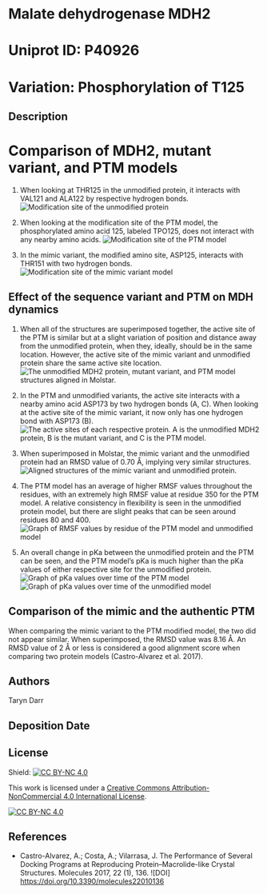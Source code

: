 # Malate dehydrogenase MDH2
# Uniprot ID: P40926
# Variation: Phosphorylation of T125


## Description

# Comparison of MDH2, mutant variant, and PTM models

1. When looking at THR125 in the unmodified protein, it interacts with VAL121 and ALA122 by respective hydrogen bonds.
![Modification site of the unmodified protein](images/Modification_Site_of_Unmodified.png)

2. When looking at the modification site of the PTM model, the phosphorylated amino acid 125, labeled TPO125, does not interact with any nearby amino acids.
![Modification site of the PTM model](images/Modification_Site_of_PTM.png)

3. In the mimic variant, the modified amino site, ASP125, interacts with THR151 with two hydrogen bonds.
![Modification site of the mimic variant model](images/Modification_Site_of_Mimic.png)


## Effect of the sequence variant and PTM on MDH dynamics

1. When all of the structures are superimposed together, the active site of the PTM is similar but at a slight variation of position and distance away from the unmodified protein, when they, ideally, should be in the same location. However, the active site of the mimic variant and unmodified protein share the same active site location.
![The unmodified MDH2 protein, mutant variant, and PTM model structures aligned in Molstar.](images/All3Aligned.png)

2. In the PTM and unmodified variants, the active site interacts with a nearby amino acid ASP173 by two hydrogen bonds (A, C). When looking at the active site of the mimic variant, it now only has one hydrogen bond with ASP173 (B).
![The active sites of each respective protein. A is the unmodified MDH2 protein, B is the mutant variant, and C is the PTM model.](images/ActiveSites3.png)

3. When superimposed in Molstar, the mimic variant and the unmodified protein had an RMSD value of 0.70 Å, implying very similar structures.
![Aligned structures of the mimic variant and unmodified protein.](images/Mimic_and_Unmodified_Aligned.png)

4. The PTM model has an average of higher RMSF values throughout the residues, with an extremely high RMSF value at residue 350 for the PTM model. A relative consistency in flexibility is seen in the unmodified protein model, but there are slight peaks that can be seen around residues 80 and 400.
![Graph of RMSF values by residue of the PTM model and unmodified model](images/RMSF_UnmodPTMComparison.png)

5. An overall change in pKa between the unmodified protein and the PTM can be seen, and the PTM model’s pKa is much higher than the pKa values of either respective site for the unmodified protein.
![Graph of pKa values over time of the PTM model](images/pKa_PTM_model.png)
![Graph of pKa values over time of the unmodified model](images/pKa_Unmodified.png)


## Comparison of the mimic and the authentic PTM

When comparing the mimic variant to the PTM modified model, the two did not appear similar. When superimposed, the RMSD value was 8.16 Å. An RMSD value of 2 Å or less is considered a good alignment score when comparing two protein models (Castro-Alvarez et al. 2017).

## Authors

Taryn Darr

## Deposition Date

## License

Shield: [![CC BY-NC 4.0][cc-by-nc-shield]][cc-by-nc]

This work is licensed under a
[Creative Commons Attribution-NonCommercial 4.0 International License][cc-by-nc].

[![CC BY-NC 4.0][cc-by-nc-image]][cc-by-nc]

[cc-by-nc]: https://creativecommons.org/licenses/by-nc/4.0/
[cc-by-nc-image]: https://licensebuttons.net/l/by-nc/4.0/88x31.png
[cc-by-nc-shield]: https://img.shields.io/badge/License-CC%20BY--NC%204.0-lightgrey.svg


## References

* Castro-Alvarez, A.; Costa, A.; Vilarrasa, J. The Performance of Several Docking Programs at Reproducing Protein–Macrolide-like Crystal Structures. Molecules 2017, 22 (1), 136. ![DOI] https://doi.org/10.3390/molecules22010136
